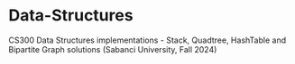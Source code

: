 # Data-Structures
CS300 Data Structures implementations - Stack, Quadtree, HashTable and Bipartite Graph solutions (Sabanci University, Fall 2024)
